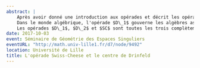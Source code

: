 ```yaml
---
abstract: |
    Après avoir donné une introduction aux opérades et décrit les opérades (topologiques) des petits disques $D\_1$ et $D\_2$ de Boardmann-Vogt et May, je parlerai de l'opérade $SC$ (« Swiss-Cheese ») de Voronov, qui gouverne en un certain sens l'action d'une algèbre $D\_1$ sur une algèbre $D\_2$.
    Dans le monde algébrique, l'opérade $D\_1$ gouverne les algèbres associatives, et l'opérade $D\_2$ gouverne les algèbres de Gerstenhaber. Un théorème de Voronov montre que de ce point de vue, (l'homologie de) l'opérade SC gouverne l'action d'un algèbre de Gerstenhaber sur une algèbre associative via un morphisme central.
    Les opérades $D\_1$, $D\_2$ et $SC$ sont toutes les trois complètement décrites par leurs groupoïdes fondamentaux. Les groupoïdes fondamentaux de $D\_1$ et $D\_2$ sont équivalents à des opérades qui gouvernent respectivement les catégories monoïdales et les catégories monoïdales tressées. J'expliquerai que le groupoïde fondamental de $SC$ est équivalent à une opérade qui fait intervenir les catégories monoïdales, les catégories monoïdales tressées et le centre de Drinfeld, en analogie avec le théorème de Voronov.
date: 2017-10-03
event: Séminaire de Géométrie des Espaces Singuliers
eventURL: "http://math.univ-lille1.fr/d7/node/9492"
location: Université de Lille
title: L'opérade Swiss-Cheese et le centre de Drinfeld
---
```

